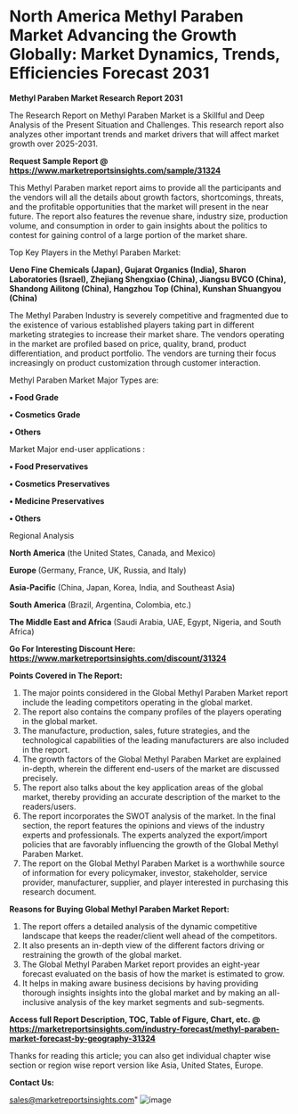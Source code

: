  # North America Methyl Paraben Market Advancing the Growth Globally: Market Dynamics, Trends, Efficiencies Forecast 2031

<strong>Methyl Paraben Market Research Report 2031</strong>

The Research Report on Methyl Paraben Market is a Skillful and Deep Analysis of the Present Situation and Challenges. This research report also analyzes other important trends and market drivers that will affect market growth over 2025-2031.

<strong>Request Sample Report @ <a href=https://www.marketreportsinsights.com/sample/31324>https://www.marketreportsinsights.com/sample/31324</a></strong>

This Methyl Paraben market report aims to provide all the participants and the vendors will all the details about growth factors, shortcomings, threats, and the profitable opportunities that the market will present in the near future. The report also features the revenue share, industry size, production volume, and consumption in order to gain insights about the politics to contest for gaining control of a large portion of the market share.

Top Key Players in the Methyl Paraben Market:

<strong>Ueno Fine Chemicals (Japan), Gujarat Organics (India), Sharon Laboratories (Israel), Zhejiang Shengxiao (China), Jiangsu BVCO (China), Shandong Ailitong (China), Hangzhou Top (China), Kunshan Shuangyou (China)</strong>

The Methyl Paraben Industry is severely competitive and fragmented due to the existence of various established players taking part in different marketing strategies to increase their market share. The vendors operating in the market are profiled based on price, quality, brand, product differentiation, and product portfolio. The vendors are turning their focus increasingly on product customization through customer interaction.

Methyl Paraben Market Major Types are:

<strong>• Food Grade

• Cosmetics Grade

• Others</strong>

Market Major end-user applications :

<strong>• Food Preservatives

• Cosmetics Preservatives

• Medicine Preservatives

• Others</strong>

Regional Analysis

</u><strong><b>North America</b></strong> (the United States, Canada, and Mexico)

<strong><b>Europe </b></strong>(Germany, France, UK, Russia, and Italy)

<strong><b>Asia-Pacific</b></strong> (China, Japan, Korea, India, and Southeast Asia)

<strong><b>South America</b></strong> (Brazil, Argentina, Colombia, etc.)

<strong><b>The Middle East and Africa</b></strong> (Saudi Arabia, UAE, Egypt, Nigeria, and South Africa)

<strong>Go For Interesting Discount Here: <a href=https://www.marketreportsinsights.com/discount/31324>https://www.marketreportsinsights.com/discount/31324</a></strong>

<strong>Points Covered in The Report:</strong>
<ol>
  <li>The major points considered in the Global Methyl Paraben Market report include the leading competitors operating in the global market.</li>
  <li>The report also contains the company profiles of the players operating in the global market.</li>
  <li>The manufacture, production, sales, future strategies, and the technological capabilities of the leading manufacturers are also included in the report.</li>
  <li>The growth factors of the Global Methyl Paraben Market are explained in-depth, wherein the different end-users of the market are discussed precisely.</li>
  <li>The report also talks about the key application areas of the global market, thereby providing an accurate description of the market to the readers/users.</li>
  <li>The report incorporates the SWOT analysis of the market. In the final section, the report features the opinions and views of the industry experts and professionals. The experts analyzed the export/import policies that are favorably influencing the growth of the Global Methyl Paraben Market.</li>
  <li>The report on the Global Methyl Paraben Market is a worthwhile source of information for every policymaker, investor, stakeholder, service provider, manufacturer, supplier, and player interested in purchasing this research document.</li>
</ol>
<strong>Reasons for Buying Global Methyl Paraben Market Report:</strong>

<ol>
  <li>The report offers a detailed analysis of the dynamic competitive landscape that keeps the reader/client well ahead of the competitors.</li>
  <li>It also presents an in-depth view of the different factors driving or restraining the growth of the global market.</li>
  <li>The Global Methyl Paraben Market report provides an eight-year forecast evaluated on the basis of how the market is estimated to grow.</li>
  <li>It helps in making aware business decisions by having providing thorough insights insights into the global market and by making an all-inclusive analysis of the key market segments and sub-segments.</li>
</ol>
<strong>Access full Report Description, TOC, Table of Figure, Chart, etc. @ <a href=https://marketreportsinsights.com/industry-forecast/methyl-paraben-market-forecast-by-geography-31324>https://marketreportsinsights.com/industry-forecast/methyl-paraben-market-forecast-by-geography-31324</a></strong>


Thanks for reading this article; you can also get individual chapter wise section or region wise report version like Asia, United States, Europe.

<strong>Contact Us:</strong>

sales@marketreportsinsights.com"
![image](https://github.com/user-attachments/assets/423df0e8-7463-43ef-a5b2-069da2b66ab7)
